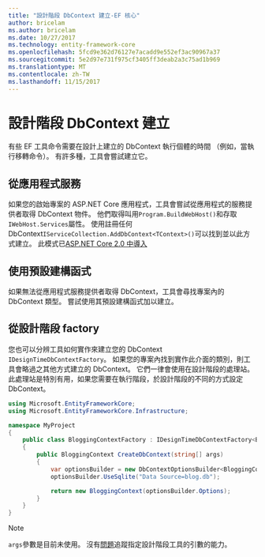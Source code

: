 ```yaml
---
title: "設計階段 DbContext 建立-EF 核心"
author: bricelam
ms.author: bricelam
ms.date: 10/27/2017
ms.technology: entity-framework-core
ms.openlocfilehash: 5fcd9e362d76127e7acadd9e552ef3ac90967a37
ms.sourcegitcommit: 5e2d97e731f975cf3405ff3deab2a3c75ad1b969
ms.translationtype: MT
ms.contentlocale: zh-TW
ms.lasthandoff: 11/15/2017
---
```

<a name="design-time-dbcontext-creation"></a>設計階段 DbContext 建立
==============================
有些 EF 工具命令需要在設計上建立的 DbContext 執行個體的時間 （例如，當執行移轉命令）。 有許多種，工具會嘗試建立它。

<a name="from-application-services"></a>從應用程式服務
-------------------------
如果您的啟始專案的 ASP.NET Core 應用程式，工具會嘗試從應用程式的服務提供者取得 DbContext 物件。 他們取得叫用`Program.BuildWebHost()`和存取`IWebHost.Services`屬性。 使用註冊任何 DbContext`IServiceCollection.AddDbContext<TContext>()`可以找到並以此方式建立。 此模式已[ASP.NET Core 2.0 中導入][1]

<a name="using-the-default-constructor"></a>使用預設建構函式
-----------------------------
如果無法從應用程式服務提供者取得 DbContext，工具會尋找專案內的 DbContext 類型。 嘗試使用其預設建構函式加以建立。

<a name="from-a-design-time-factory"></a>從設計階段 factory
--------------------------
您也可以分辨工具如何實作來建立您的 DbContext `IDesignTimeDbContextFactory`。 如果您的專案內找到實作此介面的類別，則工具會略過之其他方式建立的 DbContext。
它們一律會使用在設計階段的處理站。 此處理站是特別有用，如果您需要在執行階段，於設計階段的不同的方式設定 DbContext。

``` csharp
using Microsoft.EntityFrameworkCore;
using Microsoft.EntityFrameworkCore.Infrastructure;

namespace MyProject
{
    public class BloggingContextFactory : IDesignTimeDbContextFactory<BloggingContext>
    {
        public BloggingContext CreateDbContext(string[] args)
        {
            var optionsBuilder = new DbContextOptionsBuilder<BloggingContext>();
            optionsBuilder.UseSqlite("Data Source=blog.db");

            return new BloggingContext(optionsBuilder.Options);
        }
    }
}
```

> [!NOTE]
> `args`參數是目前未使用。 沒有[問題][ 2]追蹤指定設計階段工具的引數的能力。

  [1]: https://docs.microsoft.com/aspnet/core/migration/1x-to-2x/#update-main-method-in-programcs
  [2]: https://github.com/aspnet/EntityFrameworkCore/issues/8332
